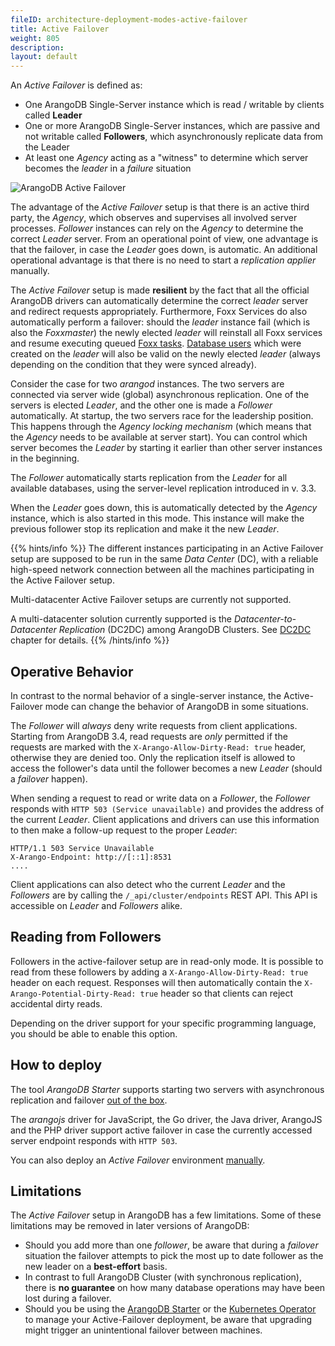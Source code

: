 ```yaml
---
fileID: architecture-deployment-modes-active-failover
title: Active Failover
weight: 805
description: 
layout: default
---
```

An _Active Failover_ is defined as:

- One ArangoDB Single-Server instance which is read / writable by clients called **Leader**
- One or more ArangoDB Single-Server instances, which are passive and not writable 
  called **Followers**, which asynchronously replicate data from the Leader
- At least one _Agency_ acting as a "witness" to determine which server becomes the _leader_
  in a _failure_ situation

![ArangoDB Active Failover](images/leader-follower.png)

The advantage of the _Active Failover_ setup is that there is an active third party, the _Agency_,
which observes and supervises all involved server processes.
_Follower_ instances can rely on the _Agency_ to determine the correct _Leader_ server.
From an operational point of view, one advantage is that
the failover, in case the _Leader_ goes down, is automatic. An additional operational
advantage is that there is no need to start a _replication applier_ manually.

The _Active Failover_ setup is made **resilient** by the fact that all the official
ArangoDB drivers can automatically determine the correct _leader_ server and
redirect requests appropriately. Furthermore, Foxx Services do also automatically
perform a failover: should the _leader_ instance fail (which is also the _Foxxmaster_)
the newly elected _leader_ will reinstall all Foxx services and resume executing
queued [Foxx tasks](../../../foxx-microservices/guides/foxx-guides-scripts).
[Database users](../../../administration/user-management/)
which were created on the _leader_ will also be valid on the newly elected _leader_
(always depending on the condition that they were synced already).

Consider the case for two *arangod* instances. The two servers are connected via
server wide (global) asynchronous replication. One of the servers is
elected _Leader_, and the other one is made a _Follower_ automatically. At startup,
the two servers race for the leadership position. This happens through the _Agency
locking mechanism_ (which means that the _Agency_ needs to be available at server start).
You can control which server becomes the _Leader_ by starting it earlier than
other server instances in the beginning.

The _Follower_ automatically starts replication from the _Leader_ for all
available databases, using the server-level replication introduced in v. 3.3.

When the _Leader_ goes down, this is automatically detected by the _Agency_
instance, which is also started in this mode. This instance will make the
previous follower stop its replication and make it the new _Leader_.

{{% hints/info %}}
The different instances participating in an Active Failover setup are supposed
to be run in the same _Data Center_ (DC), with a reliable high-speed network
connection between all the machines participating in the Active Failover setup.

Multi-datacenter Active Failover setups are currently not supported.

A multi-datacenter solution currently supported is the _Datacenter-to-Datacenter Replication_
(DC2DC) among ArangoDB Clusters. See [DC2DC](../../../arangosync/deployment/) chapter for details.
{{% /hints/info %}}

## Operative Behavior

In contrast to the normal behavior of a single-server instance, the Active-Failover
mode can change the behavior of ArangoDB in some situations.

The _Follower_ will _always_ deny write requests from client applications. Starting from ArangoDB 3.4,
read requests are _only_ permitted if the requests are marked with the `X-Arango-Allow-Dirty-Read: true` header,
otherwise they are denied too.
Only the replication itself is allowed to access the follower's data until the
follower becomes a new _Leader_ (should a _failover_ happen).

When sending a request to read or write data on a _Follower_, the _Follower_
responds with `HTTP 503 (Service unavailable)` and provides the address of
the current _Leader_. Client applications and drivers can use this information to
then make a follow-up request to the proper _Leader_:

```
HTTP/1.1 503 Service Unavailable
X-Arango-Endpoint: http://[::1]:8531
....
```

Client applications can also detect who the current _Leader_ and the _Followers_
are by calling the `/_api/cluster/endpoints` REST API. This API is accessible
on _Leader_ and _Followers_ alike.

## Reading from Followers

Followers in the active-failover setup are in read-only mode. It is possible to read from these
followers by adding a `X-Arango-Allow-Dirty-Read: true` header on each request. Responses will then automatically
contain the `X-Arango-Potential-Dirty-Read: true` header so that clients can reject accidental dirty reads.

Depending on the driver support for your specific programming language, you should be able
to enable this option.

## How to deploy

The tool _ArangoDB Starter_ supports starting two servers with asynchronous
replication and failover [out of the box](deployment-active-failover-using-the-starter).

The _arangojs_ driver for JavaScript, the Go driver, the Java driver, ArangoJS and
the PHP driver support active failover in case the currently accessed server endpoint
responds with `HTTP 503`.

You can also deploy an *Active Failover* environment [manually](deployment-active-failover-manual-start).

## Limitations

The _Active Failover_ setup in ArangoDB has a few limitations. Some of these limitations 
may be removed in later versions of ArangoDB:

- Should you add more than one _follower_, be aware that during a _failover_ situation
  the failover attempts to pick the most up to date follower as the new leader on a **best-effort** basis. 
- In contrast to full ArangoDB Cluster (with synchronous replication), there is **no guarantee** on 
  how many database operations may have been lost during a failover.
- Should you be using the [ArangoDB Starter](../../../programs-tools/arangodb-starter/) 
  or the [Kubernetes Operator](../../../deployment/by-technology/kubernetes/) to manage your Active-Failover
  deployment, be aware that upgrading might trigger an unintentional failover between machines.